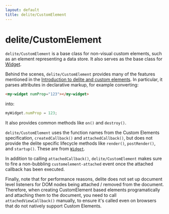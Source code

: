 ```yaml
---
layout: default
title: delite/CustomElement
---
```


# delite/CustomElement

`delite/CustomElement` is a base class for non-visual custom elements, such as an element representing a data store.
It also serves as the base class for [Widget](Widget.md).

Behind the scenes, `delite/CustomElement` provides many of the features mentioned in the
[Introduction to delite and custom elements](customElements101.md).  In particular,
it parses attributes in declarative markup, for example converting:

```html
<my-widget numProp="123"></my-widget>
```

into:

```js
myWidget.numProp = 123;
```

It also provides common methods like `on()` and `destroy()`.

`delite/CustomElement` uses the function names from the Custom Elements specification,
`createdCallback()` and `attachedCallback()`, but does not provide the delite specific lifecycle methods
like `render()`, `postRender()`, and `startup()`.  These are from [`Widget`](Widget.md).

In addition to calling `attachedCallback()`, `delite/CustomElement` makes sure to fire a non-bubbling 
`customelement-attached` event once the attached callback has been executed.

Finally, note that for performance reasons, delite does not set up document level listeners for DOM nodes
being attached / removed from the document.  Therefore, when creating CustomElement based elements programatically
and attaching them to the document, you need to call `attachedViewCallback()` manually, to ensure it's called even on 
browsers that do not natively support Custom Elements.
